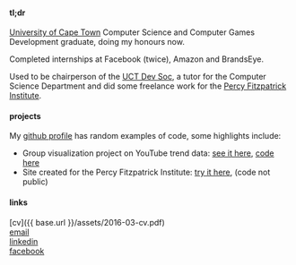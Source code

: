 #### tl;dr

[University of Cape Town](http://www.uct.ac.za/) Computer Science and Computer Games Development graduate, doing my honours now.

Completed internships at Facebook (twice), Amazon and BrandsEye.

Used to be chairperson of the [UCT Dev Soc](https://www.facebook.com/groups/uctdev/), a tutor for the Computer Science Department and did some freelance work for the [Percy Fitzpatrick Institute](http://kysabymf.herokuapp.com/).

#### projects

My [github profile](https://github.com/calvin-brizzi/) has random examples of code, some highlights include:

* Group visualization project on YouTube trend data: [see it here](https://people.cs.uct.ac.za/~mcgbri004/vis-project/visualization.html), [code here](https://github.com/Brian-McG/YouTube-Trends)
* Site created for the Percy Fitzpatrick Institute: [try it here](http://kysabymf.herokuapp.com/), (code not public)

#### links

[cv]({{ base.url }}/assets/2016-03-cv.pdf)  
[email](mailto:calvin.brizzi@gmail.com)  
[linkedin](https://www.linkedin.com/in/calvinbrizzi)  
[facebook](https://www.facebook.com/calvin.brizzi)  
